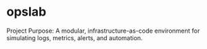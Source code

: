 # opslab
Project Purpose: A modular, infrastructure-as-code environment for simulating logs, metrics, alerts, and automation.
